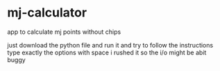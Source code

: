 # mj-calculator
app to calculate mj points without chips

just download the python file and run it and try to follow the instructions
type exactly the options with space
i rushed it so the i/o might be abit buggy 
